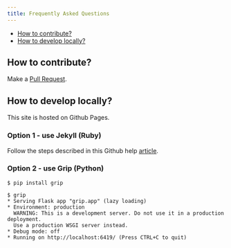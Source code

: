 ```yaml
---
title: Frequently Asked Questions
---
```


* [How to contribute?](#how-to-contribute)
* [How to develop locally?](#How-to-develop-locally)

## How to contribute?

Make a [Pull Request](https://github.com/nvk/wallets-recovery/pulls).

## How to develop locally?

This site is hosted on Github Pages.

### Option 1 - use Jekyll (Ruby)

Follow the steps described in this Github help [article](https://help.github.com/en/articles/setting-up-your-github-pages-site-locally-with-jekyll).

### Option 2 - use Grip (Python)

	$ pip install grip

	$ grip
	* Serving Flask app "grip.app" (lazy loading)
	* Environment: production
	  WARNING: This is a development server. Do not use it in a production deployment.
	  Use a production WSGI server instead.
	* Debug mode: off
	* Running on http://localhost:6419/ (Press CTRL+C to quit)

